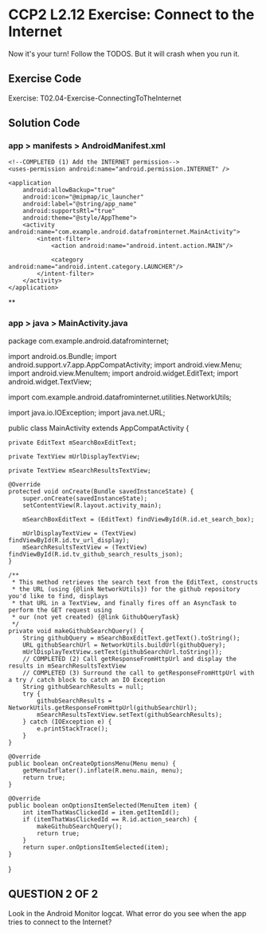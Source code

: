 # CCP2 L2.12 Exercise: Connect to the Internet

Now it's your turn! Follow the TODOS. But it will crash when you run it.

## Exercise Code
Exercise: T02.04-Exercise-ConnectingToTheInternet











## Solution Code

### app > manifests > AndroidManifest.xml

<?xml version="1.0" encoding="utf-8"?>
<manifest xmlns:android="http://schemas.android.com/apk/res/android"
          package="com.example.android.datafrominternet">

    <!--COMPLETED (1) Add the INTERNET permission-->
    <uses-permission android:name="android.permission.INTERNET" />

    <application
        android:allowBackup="true"
        android:icon="@mipmap/ic_launcher"
        android:label="@string/app_name"
        android:supportsRtl="true"
        android:theme="@style/AppTheme">
        <activity android:name="com.example.android.datafrominternet.MainActivity">
            <intent-filter>
                <action android:name="android.intent.action.MAIN"/>

                <category android:name="android.intent.category.LAUNCHER"/>
            </intent-filter>
        </activity>
    </application>

</manifest>

**

### app > java > MainActivity.java

package com.example.android.datafrominternet;

import android.os.Bundle;
import android.support.v7.app.AppCompatActivity;
import android.view.Menu;
import android.view.MenuItem;
import android.widget.EditText;
import android.widget.TextView;

import com.example.android.datafrominternet.utilities.NetworkUtils;

import java.io.IOException;
import java.net.URL;

public class MainActivity extends AppCompatActivity {

    private EditText mSearchBoxEditText;

    private TextView mUrlDisplayTextView;

    private TextView mSearchResultsTextView;

    @Override
    protected void onCreate(Bundle savedInstanceState) {
        super.onCreate(savedInstanceState);
        setContentView(R.layout.activity_main);

        mSearchBoxEditText = (EditText) findViewById(R.id.et_search_box);

        mUrlDisplayTextView = (TextView) findViewById(R.id.tv_url_display);
        mSearchResultsTextView = (TextView) findViewById(R.id.tv_github_search_results_json);
    }

    /**
     * This method retrieves the search text from the EditText, constructs
     * the URL (using {@link NetworkUtils}) for the github repository you'd like to find, displays
     * that URL in a TextView, and finally fires off an AsyncTask to perform the GET request using
     * our (not yet created) {@link GithubQueryTask}
     */
    private void makeGithubSearchQuery() {
        String githubQuery = mSearchBoxEditText.getText().toString();
        URL githubSearchUrl = NetworkUtils.buildUrl(githubQuery);
        mUrlDisplayTextView.setText(githubSearchUrl.toString());
        // COMPLETED (2) Call getResponseFromHttpUrl and display the results in mSearchResultsTextView
        // COMPLETED (3) Surround the call to getResponseFromHttpUrl with a try / catch block to catch an IO Exception
        String githubSearchResults = null;
        try {
            githubSearchResults = NetworkUtils.getResponseFromHttpUrl(githubSearchUrl);
            mSearchResultsTextView.setText(githubSearchResults);
        } catch (IOException e) {
            e.printStackTrace();
        }
    }

    @Override
    public boolean onCreateOptionsMenu(Menu menu) {
        getMenuInflater().inflate(R.menu.main, menu);
        return true;
    }

    @Override
    public boolean onOptionsItemSelected(MenuItem item) {
        int itemThatWasClickedId = item.getItemId();
        if (itemThatWasClickedId == R.id.action_search) {
            makeGithubSearchQuery();
            return true;
        }
        return super.onOptionsItemSelected(item);
    }
}


## QUESTION 2 OF 2
Look in the Android Monitor logcat. What error do you see when the app tries to connect to the Internet?



